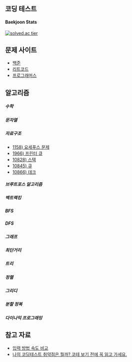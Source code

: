 코딩 테스트
---


#### Baekjoon Stats
[![solved.ac tier](http://mazassumnida.wtf/api/v2/generate_badge?boj=less3rpanda)](https://solved.ac/less3rpanda)


## 문제 사이트

- [백준](https://www.acmicpc.net/)
- [리트코드](https://leetcode.com/)
- [프로그래머스](https://programmers.co.kr/)

## 알고리즘

##### 수학

##### 문자열

##### 자료구조

- [1158) 요세푸스 문제](https://www.acmicpc.net/problem/1158)
- [1966) 프린터 큐](https://www.acmicpc.net/problem/1966)
- [10828) 스택](https://www.acmicpc.net/problem/10828)
- [10845) 큐](https://www.acmicpc.net/problem/10845)
- [10866) 데크](https://www.acmicpc.net/problem/10866)

##### 브루트포스 알고리즘

##### 백트랙킹

##### BFS

##### DFS

##### 그래프

##### 최단거리

##### 트리

##### 정렬

##### 그리디

##### 분할 정복

##### 다이나믹 프로그래밍

## 참고 자료

- [입력 방법 속도 비교](https://www.acmicpc.net/blog/view/56)
- [나의 코딩테스트 취약점은 뭘까? 코테 보기 전에 꼭 읽고 가세요.](https://fastcampus.co.kr/story_article_codingtest)
